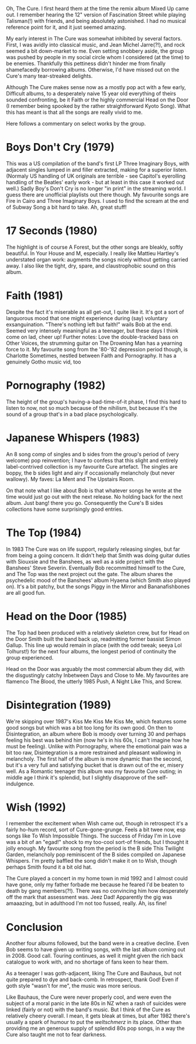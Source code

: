 Oh, The Cure. I first heard them at the time the remix album Mixed Up came out. I remember hearing the 12" version of Fascination Street while playing Talisman(!) with friends, and being absolutely astonished. I had no musical reference point for it, and it just seemed amazing.

My early interest in The Cure was somewhat inhibited by several factors. First, I was avidly into classical music, and Jean Michel Jarre(?!), and rock seemed a bit down-market to me. Even setting snobbery aside, the group was pushed by people in my social circle whom I considered (at the time) to be enemies. Thankfully this pettiness didn't hinder me from finally shamefacedly borrowing albums. Otherwise, I'd have missed out on the Cure's many tear-streaked delights.

Although The Cure makes sense now as a mostly pop act with a few early, Difficult albums, to a desperately naive 15 year old everything of theirs sounded confronting, be it Faith or the highly commercial Head on the Door (I remember being spooked by the rather straightforward Kyoto Song). What this has meant is that all the songs are really vivid to me.

Here follows a commentary on select works by the group.

# Boys Don't Cry (1979)

This was a US compilation of the band's first LP Three Imaginary Boys, with adjacent singles lumped in and filler extracted, making for a superior listen. (Normaly US handling of UK originals are terrible - see Capitol's eyerolling handling of the Beatles' early work - but at least in this case it worked out well.) Sadly Boy's Don't Cry is no longer "in print" in the streaming world. I guess there are unofficial playlists out there though. My favourite songs are Fire in Cairo and Three Imaginary Boys. I used to find the scream at the end of Subway Song a bit hard to take. Ah, great stuff!

# 17 Seconds (1980)

The highlight is of course A Forest, but the other songs are bleakly, softly beautiful. In Your House and M, especially. I really like Mattieu Hartley's understated organ work: augments the songs nicely without getting carried away. I also like the tight, dry, spare, and claustrophobic sound on this album.

# Faith (1981)

Despite the fact it's miserable as all get-out, I quite like it. It's got a sort of languorous mood that one might experience during (say) voluntary exsanguination. "There's nothing left but faith!" wails Bob at the end. Seemed very intensely meaningful as a teenager, but these days I think come on lad, cheer up! Further notes: Love the double-tracked bass on Other Voices, the strumming guitar on The Drowning Man has a yearning force to it. My favourite song from the '80-'82 depression period though, is Charlotte Sometimes, nestled between Faith and Pornography. It has a genuinely Gotho music vid, too

# Pornography (1982)

The height of the group's having-a-bad-time-of-it phase, I find this hard to listen to now, not so much because of the nihilism, but because it's the sound of a group that's in a bad place psychologically.

# Japanese Whispers (1983)

An 8 song comp of singles and b sides from the group's period of (very welcome) pop reinvention; I have to confess that this slight and entirely label-contrived collection is my favourite Cure artefact. The singles are boppy, the b sides light and airy if occasionally melancholy (but never wallowy). My faves: La Ment and The Upstairs Room.

On that note what I like about Bob is that whatever songs he wrote at the time would just go out with the next release. No holding back for the next album. Just bang! there you go. Consequently the Cure's B sides collections have some surprisingly good entries.

# The Top (1984)

In 1983 The Cure was on life support, regularly releasing singles, but far from being a going concern. It didn't help that Smith was doing guitar duties with Siouxsie and the Banshees, as well as a side project with the Banshees' Steve Severin. Eventually Bob recommitted himself to the Cure, and The Top was the next project out the gate. The album shares the psychedelic mood of the Banshees' album Hyaena (which Smith also played on). It's a bit patchy, but the songs Piggy in the Mirror and Bananafishbones are all good fun.

# Head on the Door (1985)

The Top had been produced with a relatively skeleton crew, but for Head on the Door Smith built the band back up, readmitting former bassist Simon Gallup. This line up would remain in place (with the odd tweak; seeya Lol Tolhurst!) for the next four albums, the longest period of continuity the group experienced.

Head on the Door was arguably the most commercial album they did, with the disgustingly catchy Inbetween Days and Close to Me. My favourites are flamenco The Blood, the utterly 1985 Push, A Night Like This, and Screw.

# Disintegration (1989)

We're skipping over 1987's Kiss Me Kiss Me Kiss Me, which features some good songs but which was a bit too long for its own good. On then to Disintegration, an album where Bob is moody over turning 30 and perhaps feeling his best was behind him (now he's in his 60s, I can't imagine how he must be feeling). Unlike with Pornography, where the emotional pain was a bit too raw, Disintegration is a more restrained and pleasant wallowing in melancholy. The first half of the album is more dynamic than the second, but it's a very full and satisfying bucket that is drawn out of the er, misery well. As a Romantic teenager this album was my favourite Cure outing; in middle age I think it's splendid, but I slightly disapprove of the self-indulgence.

# Wish (1992)

I remember the excitement when Wish came out, though in retrospect it's a fairly ho-hum record, sort of Cure-gone-grunge. Feels a bit twee now, esp songs like To Wish Impossible Things. The success of Friday I'm in Love was a bit of an "egad!" shock to my too-cool sort-of friends, but I thought it jolly enough. My favourite song from the period is the B side This Twilight Garden, melancholy pop reminiscent of the B sides compiled on Japanese Whispers. I'm pretty baffled the song didn't make it on to Wish, though perhaps Smith found it a bit old hat.

The Cure played a concert in my home town in mid 1992 and I almost could have gone, only my father forbade me because he feared I'd be beaten to death by gang members(?!). There was no convincing him how desperately off the mark that assessment was. Jeez Dad! Apparently the gig was amaaazing, but in adulthood I'm not too fussed, really. Ah, iss fine!

# Conclusion

Another four albums followed, but the band were in a creative decline. Even Bob seems to have given up writing songs, with the last album coming out in 2008. Good call. Touring continues, as well it might given the rich back catalogue to work with, and no shortage of fans keen to hear them.

As a teenager I was goth-adjacent, liking The Cure and Bauhaus, but not quite prepared to dye and back-comb. In retrospect, thank God! Even if goth style "wasn't for me", the music was more serious. 

Like Bauhaus, the Cure were never properly cool, and were even the subject of a moral panic in the late 80s in NZ when a rash of suicides were linked (fairly or not) with the band's music. But I think of the Cure as relatively cheery overall. I mean, it gets bleak at times, but after 1982 there's usually a spark of humour to put the _weltschmerz_ in its place. Other than providing me an generous supply of splendid 80s pop songs, in a way the Cure also taught me not to fear darkness.
